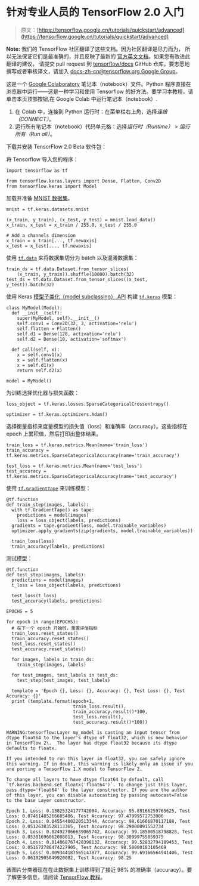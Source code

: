 # 针对专业人员的 TensorFlow 2.0 入门

> 原文：[https://tensorflow.google.cn/tutorials/quickstart/advanced](https://tensorflow.google.cn/tutorials/quickstart/advanced)

**Note:** 我们的 TensorFlow 社区翻译了这些文档。因为社区翻译是尽力而为， 所以无法保证它们是最准确的，并且反映了最新的 [官方英文文档](https://tensorflow.google.cn/?hl=en)。如果您有改进此翻译的建议， 请提交 pull request 到 [tensorflow/docs](https://github.com/tensorflow/docs) GitHub 仓库。要志愿地撰写或者审核译文，请加入 [docs-zh-cn@tensorflow.org Google Group](https://groups.google.com/a/tensorflow.org/forum/#!forum/docs-zh-cn)。

这是一个 [Google Colaboratory](https://colab.research.google.com/notebooks/welcome.ipynb) 笔记本（notebook）文件。Python 程序直接在浏览器中运行——这是一种学习和使用 Tensorflow 的好方法。要学习本教程，请单击本页顶部按钮,在 Google Colab 中运行笔记本（notebook）.

1.  在 Colab 中，连接到 Python 运行时：在菜单栏右上角，选择*连接（CONNECT）*。
2.  运行所有笔记本（notebook）代码单元格：选择*运行时（Runtime）* > *运行所有（Run all）*。

下载并安装 TensorFlow 2.0 Beta 软件包：

将 Tensorflow 导入您的程序：

```
import tensorflow as tf

from tensorflow.keras.layers import Dense, Flatten, Conv2D
from tensorflow.keras import Model 
```

加载并准备 [MNIST 数据集](http://yann.lecun.com/exdb/mnist/)。

```
mnist = tf.keras.datasets.mnist

(x_train, y_train), (x_test, y_test) = mnist.load_data()
x_train, x_test = x_train / 255.0, x_test / 255.0

# Add a channels dimension
x_train = x_train[..., tf.newaxis]
x_test = x_test[..., tf.newaxis] 
```

使用 [`tf.data`](https://tensorflow.google.cn/api_docs/python/tf/data) 来将数据集切分为 batch 以及混淆数据集：

```
train_ds = tf.data.Dataset.from_tensor_slices(
    (x_train, y_train)).shuffle(10000).batch(32)
test_ds = tf.data.Dataset.from_tensor_slices((x_test, y_test)).batch(32) 
```

使用 Keras [模型子类化（model subclassing） API](https://tensorflow.google.cn/guide/keras#model_subclassing) 构建 [`tf.keras`](https://tensorflow.google.cn/api_docs/python/tf/keras) 模型：

```
class MyModel(Model):
  def __init__(self):
    super(MyModel, self).__init__()
    self.conv1 = Conv2D(32, 3, activation='relu')
    self.flatten = Flatten()
    self.d1 = Dense(128, activation='relu')
    self.d2 = Dense(10, activation='softmax')

  def call(self, x):
    x = self.conv1(x)
    x = self.flatten(x)
    x = self.d1(x)
    return self.d2(x)

model = MyModel() 
```

为训练选择优化器与损失函数：

```
loss_object = tf.keras.losses.SparseCategoricalCrossentropy()

optimizer = tf.keras.optimizers.Adam() 
```

选择衡量指标来度量模型的损失值（loss）和准确率（accuracy）。这些指标在 epoch 上累积值，然后打印出整体结果。

```
train_loss = tf.keras.metrics.Mean(name='train_loss')
train_accuracy = tf.keras.metrics.SparseCategoricalAccuracy(name='train_accuracy')

test_loss = tf.keras.metrics.Mean(name='test_loss')
test_accuracy = tf.keras.metrics.SparseCategoricalAccuracy(name='test_accuracy') 
```

使用 [`tf.GradientTape`](https://tensorflow.google.cn/api_docs/python/tf/GradientTape) 来训练模型：

```
@tf.function
def train_step(images, labels):
  with tf.GradientTape() as tape:
    predictions = model(images)
    loss = loss_object(labels, predictions)
  gradients = tape.gradient(loss, model.trainable_variables)
  optimizer.apply_gradients(zip(gradients, model.trainable_variables))

  train_loss(loss)
  train_accuracy(labels, predictions) 
```

测试模型：

```
@tf.function
def test_step(images, labels):
  predictions = model(images)
  t_loss = loss_object(labels, predictions)

  test_loss(t_loss)
  test_accuracy(labels, predictions) 
```

```
EPOCHS = 5

for epoch in range(EPOCHS):
  # 在下一个 epoch 开始时，重置评估指标
  train_loss.reset_states()
  train_accuracy.reset_states()
  test_loss.reset_states()
  test_accuracy.reset_states()

  for images, labels in train_ds:
    train_step(images, labels)

  for test_images, test_labels in test_ds:
    test_step(test_images, test_labels)

  template = 'Epoch {}, Loss: {}, Accuracy: {}, Test Loss: {}, Test Accuracy: {}'
  print (template.format(epoch+1,
                         train_loss.result(),
                         train_accuracy.result()*100,
                         test_loss.result(),
                         test_accuracy.result()*100)) 
```

```
WARNING:tensorflow:Layer my_model is casting an input tensor from dtype float64 to the layer's dtype of float32, which is new behavior in TensorFlow 2\.  The layer has dtype float32 because its dtype defaults to floatx.

If you intended to run this layer in float32, you can safely ignore this warning. If in doubt, this warning is likely only an issue if you are porting a TensorFlow 1.X model to TensorFlow 2.

To change all layers to have dtype float64 by default, call `tf.keras.backend.set_floatx('float64')`. To change just this layer, pass dtype='float64' to the layer constructor. If you are the author of this layer, you can disable autocasting by passing autocast=False to the base Layer constructor.

Epoch 1, Loss: 0.13825324177742004, Accuracy: 95.89166259765625, Test Loss: 0.07461485266685486, Test Accuracy: 97.47999572753906
Epoch 2, Loss: 0.04554400220513344, Accuracy: 98.61666870117188, Test Loss: 0.05126383528113365, Test Accuracy: 98.29000091552734
Epoch 3, Loss: 0.024927066639065742, Accuracy: 99.18500518798828, Test Loss: 0.05301696062088013, Test Accuracy: 98.30999755859375
Epoch 4, Loss: 0.014068767428398132, Accuracy: 99.52832794189453, Test Loss: 0.051672786474227905, Test Accuracy: 98.58000183105469
Epoch 5, Loss: 0.009344187565147877, Accuracy: 99.69166564941406, Test Loss: 0.06102905049920082, Test Accuracy: 98.25

```

该图片分类器现在在此数据集上训练得到了接近 98% 的准确率（accuracy）。要了解更多信息，请阅读 [TensorFlow 教程](https://tensorflow.google.cn/tutorials/keras)。